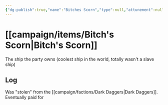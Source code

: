 ```yaml
---
{"dg-publish":true,"name":"Bitches Scorn","type":null,"attunement":null,"rarity":null,"requires":null,"source":"","owner":"[[Alias]]","tags":null,"permalink":"/campaign/items/bitch-s-scorn/","dgPassFrontmatter":true,"noteIcon":"","created":"2025-10-26T18:52:57.296-07:00","updated":"2025-10-27T13:25:00.701-07:00"}
---
```


# [[campaign/items/Bitch's Scorn\|Bitch's Scorn]]
The ship the party owns (coolest ship in the world, totally wasn't a slave ship)

## Log
Was "stolen" from the [[campaign/factions/Dark Daggers\|Dark Daggers]]. Eventually paid for